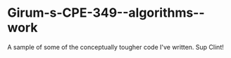 Girum-s-CPE-349--algorithms--work
=================================

A sample of some of the conceptually tougher code I've written.  Sup Clint!